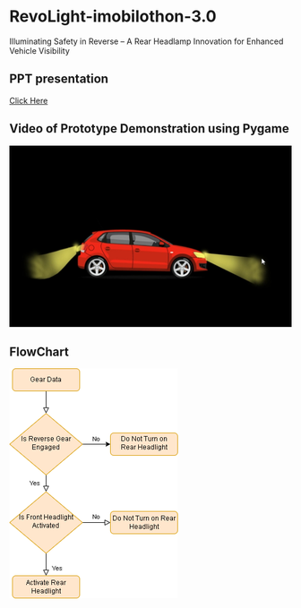 # RevoLight-imobilothon-3.0
Illuminating Safety in Reverse – A Rear Headlamp Innovation for Enhanced Vehicle Visibility

## PPT presentation
[Click Here](https://github.com/nandan7198/RevoLight-imobilothon-3.0/blob/main/RevoLight%20imobilothon%20PPT.pptx)

## Video of Prototype Demonstration using Pygame
[![Watch the Video](videoPng.png)](RevoLight.mp4)

## FlowChart
![Flow Chart](FlowChart.png)
